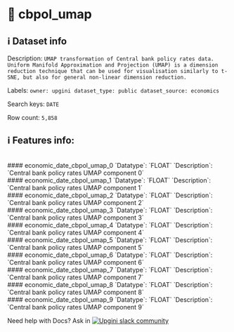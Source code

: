 # 📖 cbpol_umap 
## ℹ️ Dataset info 
Description: `UMAP transformation of Central bank policy rates data. Uniform Manifold Approximation and Projection (UMAP) is a dimension reduction technique that can be used for visualisation similarly to t-SNE, but also for general non-linear dimension reduction. ` 

Labels: ` owner: upgini ` &nbsp;` dataset_type: public ` &nbsp;` dataset_source: economics ` &nbsp;

Search keys: 
` DATE ` &nbsp;

Row count: `5,858` 

## ℹ️ Features info:
<br/>
#### economic_date_cbpol_umap_0
`Datatype`: `FLOAT` 
`Description`: `Central bank policy rates UMAP component 0`<br/>
#### economic_date_cbpol_umap_1
`Datatype`: `FLOAT` 
`Description`: `Central bank policy rates UMAP component 1`<br/>
#### economic_date_cbpol_umap_2
`Datatype`: `FLOAT` 
`Description`: `Central bank policy rates UMAP component 2`<br/>
#### economic_date_cbpol_umap_3
`Datatype`: `FLOAT` 
`Description`: `Central bank policy rates UMAP component 3`<br/>
#### economic_date_cbpol_umap_4
`Datatype`: `FLOAT` 
`Description`: `Central bank policy rates UMAP component 4`<br/>
#### economic_date_cbpol_umap_5
`Datatype`: `FLOAT` 
`Description`: `Central bank policy rates UMAP component 5`<br/>
#### economic_date_cbpol_umap_6
`Datatype`: `FLOAT` 
`Description`: `Central bank policy rates UMAP component 6`<br/>
#### economic_date_cbpol_umap_7
`Datatype`: `FLOAT` 
`Description`: `Central bank policy rates UMAP component 7`<br/>
#### economic_date_cbpol_umap_8
`Datatype`: `FLOAT` 
`Description`: `Central bank policy rates UMAP component 8`<br/>
#### economic_date_cbpol_umap_9
`Datatype`: `FLOAT` 
`Description`: `Central bank policy rates UMAP component 9`


Need help with Docs? Ask in <a href="https://4mlg.short.gy/join-upgini-community"><img alt="Upgini slack community" src="https://img.shields.io/badge/slack-@upgini-orange.svg?logo=slack"></a>